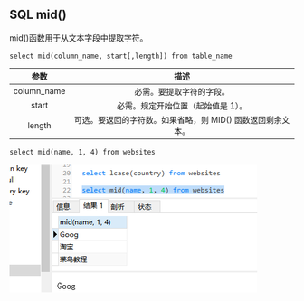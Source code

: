 ##  SQL mid()

mid()函数用于从文本字段中提取字符。

```MySql
select mid(column_name, start[,length]) from table_name
```

| 参数 | 描述 |
| :-: | :-: |
| column_name | 必需。要提取字符的字段。 |
| start | 必需。规定开始位置（起始值是 1）。 |
| length | 可选。要返回的字符数。如果省略，则 MID() 函数返回剩余文本。 |

```MySql
select mid(name, 1, 4) from websites
```
<img src='./img/mid.png' />
